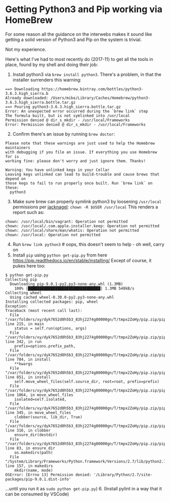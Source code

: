 # Getting Python3 and Pip working via HomeBrew

For some reason all the guidance on the interwebs makes it sound like getting a solid version of Python3 and Pip on the system is trivial.

Not my experience.

Here's what I've had to most recently do (2017-11) to get all the tools in place, found by my shell and doing their job:
1. Install python3 via `brew install python3`.  There's a problem, in that the installer surrenders this warning:
```
==> Downloading https://homebrew.bintray.com/bottles/python3-3.6.3.high_sierra.b
Already downloaded: /Users/mike/Library/Caches/Homebrew/python3-3.6.3.high_sierra.bottle.tar.gz
==> Pouring python3-3.6.3.high_sierra.bottle.tar.gz
Error: An unexpected error occurred during the `brew link` step
The formula built, but is not symlinked into /usr/local
Permission denied @ dir_s_mkdir - /usr/local/Frameworks
Error: Permission denied @ dir_s_mkdir - /usr/local/Frameworks
```
2. Confirm there's an issue by running `brew doctor`:
```
Please note that these warnings are just used to help the Homebrew maintainers
with debugging if you file an issue. If everything you use Homebrew for is
working fine: please don't worry and just ignore them. Thanks!

Warning: You have unlinked kegs in your Cellar
Leaving kegs unlinked can lead to build-trouble and cause brews that depend on
those kegs to fail to run properly once built. Run `brew link` on these:
  python3
```
3. Make sure brew can properly symlink python3 by loosening `/usr/local` permissions per [jacknagel](https://github.com/Homebrew/legacy-homebrew/issues/9953#issuecomment-3800557):
`chown -R $USER /usr/local`
This renders a report such as:
```
chown: /usr/local/bin/vagrant: Operation not permitted
chown: /usr/local/.com.apple.installer.keep: Operation not permitted
chown: /usr/local/share/man/whatis: Operation not permitted
chown: /usr/local: Operation not permitted
```
4. Run `brew link python3` # oops, this doesn't seem to help - oh well, carry on
5. Install `pip` using `python get-pip.py` from here https://pip.readthedocs.io/en/stable/installing/
Except of course, it pukes here too:
```
$ python get-pip.py
Collecting pip
  Downloading pip-9.0.1-py2.py3-none-any.whl (1.3MB)
    100% |████████████████████████████████| 1.3MB 540kB/s 
Collecting wheel
  Using cached wheel-0.30.0-py2.py3-none-any.whl
Installing collected packages: pip, wheel
Exception:
Traceback (most recent call last):
  File "/var/folders/xy/dyk7652d0h5b3_83hj2274g80000gn/T/tmpx2ZoHy/pip.zip/pip/basecommand.py", line 215, in main
    status = self.run(options, args)
  File "/var/folders/xy/dyk7652d0h5b3_83hj2274g80000gn/T/tmpx2ZoHy/pip.zip/pip/commands/install.py", line 342, in run
    prefix=options.prefix_path,
  File "/var/folders/xy/dyk7652d0h5b3_83hj2274g80000gn/T/tmpx2ZoHy/pip.zip/pip/req/req_set.py", line 784, in install
    **kwargs
  File "/var/folders/xy/dyk7652d0h5b3_83hj2274g80000gn/T/tmpx2ZoHy/pip.zip/pip/req/req_install.py", line 851, in install
    self.move_wheel_files(self.source_dir, root=root, prefix=prefix)
  File "/var/folders/xy/dyk7652d0h5b3_83hj2274g80000gn/T/tmpx2ZoHy/pip.zip/pip/req/req_install.py", line 1064, in move_wheel_files
    isolated=self.isolated,
  File "/var/folders/xy/dyk7652d0h5b3_83hj2274g80000gn/T/tmpx2ZoHy/pip.zip/pip/wheel.py", line 345, in move_wheel_files
    clobber(source, lib_dir, True)
  File "/var/folders/xy/dyk7652d0h5b3_83hj2274g80000gn/T/tmpx2ZoHy/pip.zip/pip/wheel.py", line 316, in clobber
    ensure_dir(destdir)
  File "/var/folders/xy/dyk7652d0h5b3_83hj2274g80000gn/T/tmpx2ZoHy/pip.zip/pip/utils/__init__.py", line 83, in ensure_dir
    os.makedirs(path)
  File "/System/Library/Frameworks/Python.framework/Versions/2.7/lib/python2.7/os.py", line 157, in makedirs
    mkdir(name, mode)
OSError: [Errno 13] Permission denied: '/Library/Python/2.7/site-packages/pip-9.0.1.dist-info'
```
...until you run it as `sudo python get-pip.py`)
6. (Install pylint in a way that it can be consumed by VSCode)